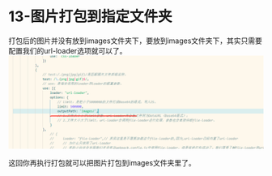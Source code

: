 # 13-图片打包到指定文件夹

打包后的图片并没有放到images文件夹下，要放到images文件夹下，其实只需要配置我们的url-loader选项就可以了。
![4.png][1]



这回你再执行打包就可以把图片打包到images文件夹里了。


  [1]: /images/webpack3/webpack13_01.png